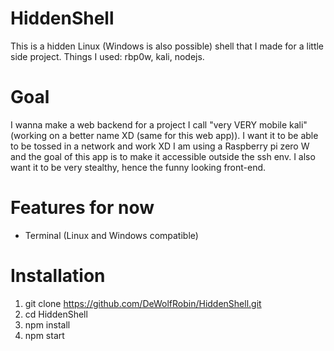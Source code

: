 # HiddenShell
This is a hidden Linux (Windows is also possible) shell that I made for a little side project. Things I used: rbp0w, kali, nodejs.

# Goal
I wanna make a web backend for a project I call "very VERY mobile kali" (working on a better name XD (same for this web app)).
I want it to be able to be tossed in a network and work XD
I am using a Raspberry pi zero W and the goal of this app is to make it accessible outside the ssh env.
I also want it to be very stealthy, hence the funny looking front-end.

# Features for now
 - Terminal (Linux and Windows compatible)

# Installation
 1. git clone https://github.com/DeWolfRobin/HiddenShell.git
 1. cd HiddenShell
 1. npm install
 1. npm start
